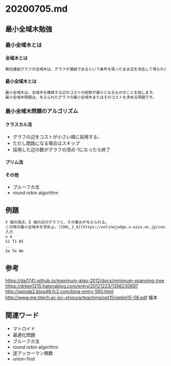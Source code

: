 # 20200705.md

## 最小全域木勉強

### 最小全域木とは

#### 全域木とは

```txt
無向連結グラフの全域木は、グラフが連結であるという条件を保ったまま辺を消去して得られる木のことです。
```


#### 最小全域木とは

```txt
最小全域木は、全域木を構成する辺のコストの総和が最小となるもののことを指します。
最小全域木問題は、与えられたグラフの最小全域木またはそのコストを求める問題です。
```

### 最小全域木問題のアルゴリズム

#### クラスカル法

- グラフの辺をコストが小さい順に採用する、
- ただし閉路になる場合はスキップ
- 採用した辺の数がグラフの頂点-1になったら終了

#### プリム法

#### その他

- ブルーフカ法
- round robin algorithm

## 例題

```txt
V 個の頂点、E 個の辺のグラフと、その重みが与えられる。
この時の最小全域木を求めよ。（[GRL_2_A](https://onlinejudge.u-aizu.ac.jp/courses/library/5/GRL/2/GRL_2_A)）
入力
v e
S1 T1 W1
...
Se Te We
```

## 参考

https://dai1741.github.io/maximum-algo-2012/docs/minimum-spanning-tree
https://drken1215.hatenablog.com/entry/20121223/1356230697
http://spinda2.blog48.fc2.com/blog-entry-560.html
http://www.me.titech.ac.jp/~shioura/teaching/opt15/optim15-08.pdf
蟻本

## 関連ワード

- マトロイド
- 最適化問題
- ブルーフカ法
- round robin algorithm
- 逆アッカーマン関数
- union-find
